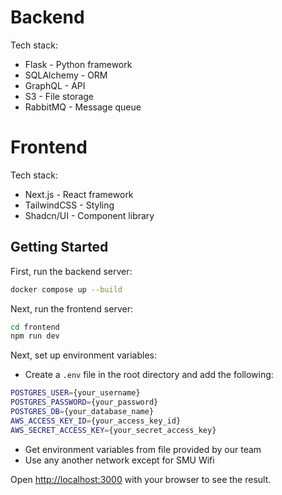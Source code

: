 

# Backend
Tech stack:
- Flask - Python framework
- SQLAlchemy - ORM
- GraphQL - API
- S3 - File storage
- RabbitMQ - Message queue


# Frontend
Tech stack:
- Next.js - React framework
- TailwindCSS - Styling
- Shadcn/UI - Component library


## Getting Started

First, run the backend server:

```bash
docker compose up --build
```

Next, run the frontend server:
```bash
cd frontend
npm run dev

```

Next, set up environment variables:
- Create a `.env` file in the root directory and add the following:
```bash
POSTGRES_USER={your_username}
POSTGRES_PASSWORD={your_password}
POSTGRES_DB={your_database_name}
AWS_ACCESS_KEY_ID={your_access_key_id}
AWS_SECRET_ACCESS_KEY={your_secret_access_key}
```
- Get environment variables from file provided by our team
- Use any another network except for SMU Wifi



Open [http://localhost:3000](http://localhost:3000) with your browser to see the result.

